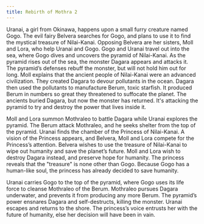 ```yaml
---
title: Rebirth of Mothra 2
---
```


Uranai, a girl from Okinawa, happens upon a small furry creature named Gogo. The
evil fairy Belvera searches for Gogo, and plans to use it to find the mystical
treasure of Nilai-Kanai. Opposing Belvera are her sisters, Moll and Lora, who
help Uranai and Gogo. Gogo and Uranai travel out into the sea, where Gogo dives
and uncovers the pyramid of Nilai-Kanai. As the pyramid rises out of the sea,
the monster Dagara appears and attacks it. The pyramid’s defenses rebuff the
monster, but will not hold him out for long. Moll explains that the ancient
people of Nilai-Kanai were an advanced civilization. They created Dagara to
devour pollutants in the ocean. Dagara then used the pollutants to manufacture
Berum, toxic starfish. It produced Berum in numbers so great they threatened to
suffocate the planet. The ancients buried Dagara, but now the monster has
returned. It's attacking the pyramid to try and destroy the power that lives
inside it.

Moll and Lora summon Mothraleo to battle Dagara while Uranai explores the
pyramid. The Berum attack Mothraleo, and he seeks shelter from the top of the
pyramid. Uranai finds the chamber of the Princess of Nilai-Kanai. A vision of
the Princess appears, and Belvera, Moll and Lora compete for the Princess’s
attention. Belvera wishes to use the treasure of Nilai-Kanai to wipe out
humanity and save the planet’s future. Moll and Lora wish to destroy Dagara
instead, and preserve hope for humanity. The princess reveals that the
"treasure" is none other than Gogo. Because Gogo has a human-like soul, the
princess has already decided to save humanity.

Uranai carries Gogo to the top of the pyramid, where Gogo uses its life force to
cleanse Mothraleo of the Berum. Mothraleo pursues Dagara underwater, and
prevents it from producing any more Berum. The pyramid’s power ensnares Dagara
and self-destructs, killing the monster. Uranai escapes and returns to the
shore. The princess’s voice entrusts her with the future of humanity, else her
decision will have been in vain.
